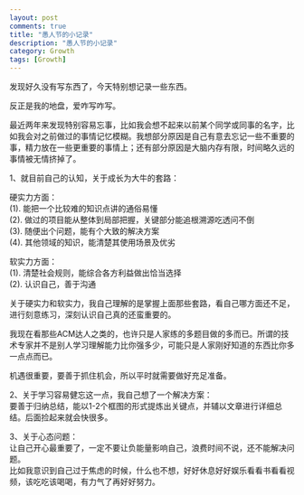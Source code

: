 ```yaml
---
layout: post
comments: true
title: "愚人节的小记录"
description: "愚人节的小记录"
category: Growth
tags: [Growth]
---
```


发现好久没有写东西了，今天特别想记录一些东西。

反正是我的地盘，爱咋写咋写。

<!--more-->

最近两年来发现特别容易忘事，比如我会想不起来以前某个同学或同事的名字，比如我会对之前做过的事情记忆模糊。我想部分原因是自己有意去忘记一些不重要的事，精力放在一些更重要的事情上；还有部分原因是大脑内存有限，时间略久远的事情被无情挤掉了。

1、就目前自己的认知，关于成长为大牛的套路：

硬实力方面：    
(1). 能把一个比较难的知识点讲的通俗易懂    
(2). 做过的项目能从整体到局部把握，关键部分能追根溯源吃透问不倒    
(3). 随便出个问题，能有个大致的解决方案    
(4). 其他领域的知识，能清楚其使用场景及优劣    

软实力方面：    
(1). 清楚社会规则，能综合各方利益做出恰当选择    
(2). 认识自己，善于沟通    

关于硬实力和软实力，我自己理解的是掌握上面那些套路，看自己哪方面还不足，进行刻意练习，深刻认识自己真的还蛮重要的。

我现在看那些ACM达人之类的，也许只是人家练的多题目做的多而已。所谓的技术专家并不是别人学习理解能力比你强多少，可能只是人家刚好知道的东西比你多一点点而已。

机遇很重要，要善于抓住机会，所以平时就需要做好充足准备。

2、关于学习容易健忘这一点，我自己想了一个解决方案：    
要善于归纳总结，能以1-2个框图的形式提炼出关键点，并辅以文章进行详细总结。后面捡起来就会快很多。

3、关于心态问题：    
让自己开心最重要了，一定不要让负能量影响自己，浪费时间不说，还不能解决问题。    
比如我意识到自己过于焦虑的时候，什么也不想，好好休息好好娱乐看看书看看视频，该吃吃该喝喝，有力气了再好好努力。    

